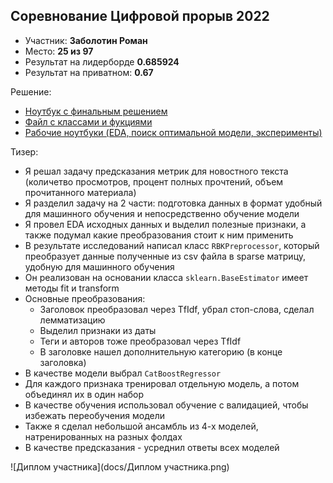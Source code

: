 ## Соревнование Цифровой прорыв 2022

- Участник: **Заболотин Роман**
- Место: **25 из 97**
- Результат на лидерборде **0.685924**
- Результат на приватном: **0.67**


Решение:

- [Ноутбук с финальным решением](Final%20notebook.ipynb)
- [Файл с классами и фукциями](utils.py)
- [Рабочие ноутбуки (EDA, поиск оптимальной модели, эксперименты)](working_notebooks)

Тизер:
 
- Я решал задачу предсказания метрик для новостного текста (количетво просмотров, процент полных прочтений, объем прочитанного материала)
- Я разделил задачу на 2 части: подготовка данных в формат удобный для машинного обучения и непосредственно обучение модели
- Я провел EDA исходных данных и выделил полезные признаки, а также подумал какие преобразования стоит к ним применить
- В результате исследований написал класс `RBKPreprocessor`, который преобразует данные полученные из csv файла в sparse матрицу, удобную для машинного обучения
- Он реализован на основании класса `sklearn.BaseEstimator` имеет методы fit и transform
- Основные преобразования:
  - Заголовок преобразовал через TfIdf, убрал стоп-слова, сделал лемматизацию
  - Выделил признаки из даты
  - Теги и авторов тоже преобразовал через TfIdf
  - В заголовке нашел дополнительную категорию (в конце заголовка)
- В качестве модели выбрал `CatBoostRegressor`
- Для каждого признака тренировал отдельную модель, а потом объединял их в один набор
- В качестве обучения использовал обучение с валидацией, чтобы избежать переобучения модели
- Также я сделал небольшой ансамбль из 4-х моделей, натренированных на разных фолдах
- В качестве предсказания - усреднил ответы всех моделей

![Диплом участника](docs/Диплом участника.png)